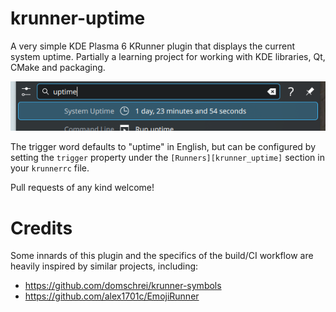 # krunner-uptime

A very simple KDE Plasma 6 KRunner plugin that displays the current system uptime. Partially a learning project for working with KDE libraries, Qt, CMake and packaging.

![A screenshot of the plugin in action](demo.png)

The trigger word defaults to "uptime" in English, but can be configured by setting the `trigger` property under the `[Runners][krunner_uptime]` section in your `krunnerrc` file.

Pull requests of any kind welcome!


# Credits

Some innards of this plugin and the specifics of the build/CI workflow are heavily inspired by similar projects, including:

* https://github.com/domschrei/krunner-symbols
* https://github.com/alex1701c/EmojiRunner
